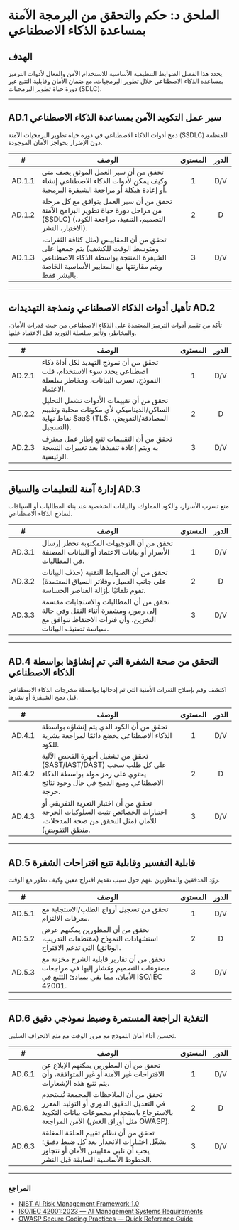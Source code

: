 # الملحق د: حكم والتحقق من البرمجة الآمنة بمساعدة الذكاء الاصطناعي

## الهدف

يحدد هذا الفصل الضوابط التنظيمية الأساسية للاستخدام الآمن والفعال لأدوات الترميز بمساعدة الذكاء الاصطناعي خلال تطوير البرمجيات، مع ضمان الأمان وقابلية التتبع عبر دورة حياة تطوير البرمجيات (SDLC).

---

## AD.1 سير عمل التكويد الآمن بمساعدة الذكاء الاصطناعي

دمج أدوات الذكاء الاصطناعي في دورة حياة تطوير البرمجيات الآمنة (SSDLC) للمنظمة دون الإضرار بحواجز الأمان الموجودة.

|   #    | الوصف                                                                                                                                                                   | المستوى | الدور |
| :----: | ----------------------------------------------------------------------------------------------------------------------------------------------------------------------- | :-----: | :---: |
| AD.1.1 | تحقق من أن سير العمل الموثق يصف متى وكيف يمكن لأدوات الذكاء الاصطناعي إنشاء أو إعادة هيكلة أو مراجعة الشيفرة البرمجية.                                                  |    1    |  D/V  |
| AD.1.2 | تحقق من أن سير العمل يتوافق مع كل مرحلة من مراحل دورة حياة تطوير البرامج الآمنة (SSDLC) (التصميم، التنفيذ، مراجعة الكود، الاختبار، النشر).                              |    2    |   D   |
| AD.1.3 | تحقق من أن المقاييس (مثل كثافة الثغرات، ومتوسط الوقت للكشف) يتم جمعها على الشيفرة المنتجة بواسطة الذكاء الاصطناعي ويتم مقارنتها مع المعايير الأساسية الخاصة بالبشر فقط. |    3    |  D/V  |

---

## تأهيل أدوات الذكاء الاصطناعي ونمذجة التهديدات AD.2

تأكد من تقييم أدوات الترميز المعتمدة على الذكاء الاصطناعي من حيث قدرات الأمان، والمخاطر، وتأثير سلسلة التوريد قبل الاعتماد عليها.

|   #    | الوصف                                                                                                                               | المستوى | الدور |
| :----: | ----------------------------------------------------------------------------------------------------------------------------------- | :-----: | :---: |
| AD.2.1 | تحقق من أن نموذج التهديد لكل أداة ذكاء اصطناعي يحدد سوء الاستخدام، قلب النموذج، تسرب البيانات، ومخاطر سلسلة الاعتماد.               |    1    |  D/V  |
| AD.2.2 | تحقق من أن تقييمات الأدوات تشمل التحليل الساكن/الديناميكي لأي مكونات محلية وتقييم نقاط نهاية SaaS (TLS، المصادقة/التفويض، التسجيل). |    2    |   D   |
| AD.2.3 | تحقق من أن التقييمات تتبع إطار عمل معترف به ويتم إعادة تنفيذها بعد تغييرات النسخة الرئيسية.                                         |    3    |  D/V  |

---

## إدارة آمنة للتعليمات والسياق AD.3

منع تسرب الأسرار، والكود المملوك، والبيانات الشخصية عند بناء المطالبات أو السياقات لنماذج الذكاء الاصطناعي.

|   #    | الوصف                                                                                                                                    | المستوى | الدور |
| :----: | ---------------------------------------------------------------------------------------------------------------------------------------- | :-----: | :---: |
| AD.3.1 | تحقق من أن التوجيهات المكتوبة تحظر إرسال الأسرار أو بيانات الاعتماد أو البيانات المصنفة في المطالبات.                                    |    1    |  D/V  |
| AD.3.2 | تحقق من أن الضوابط التقنية (حذف البيانات على جانب العميل، وفلاتر السياق المعتمدة) تقوم تلقائيًا بإزالة العناصر الحساسة.                  |    2    |   D   |
| AD.3.3 | تحقق من أن المطالبات والاستجابات مقسمة إلى رموز، ومشفرة أثناء النقل وفي حالة التخزين، وأن فترات الاحتفاظ تتوافق مع سياسة تصنيف البيانات. |    3    |  D/V  |

---

## AD.4 التحقق من صحة الشفرة التي تم إنشاؤها بواسطة الذكاء الاصطناعي

اكتشف وقم بإصلاح الثغرات الأمنية التي تم إدخالها بواسطة مخرجات الذكاء الاصطناعي قبل دمج الشيفرة أو نشرها.

|   #    | الوصف                                                                                                                                          | المستوى | الدور |
| :----: | ---------------------------------------------------------------------------------------------------------------------------------------------- | :-----: | :---: |
| AD.4.1 | تحقق من أن الكود الذي يتم إنشاؤه بواسطة الذكاء الاصطناعي يخضع دائمًا لمراجعة بشرية للكود.                                                      |    1    |  D/V  |
| AD.4.2 | تحقق من تشغيل أجهزة الفحص الآلية (SAST/IAST/DAST) على كل طلب سحب يحتوي على رمز مولد بواسطة الذكاء الاصطناعي ومنع الدمج في حال وجود نتائج حرجة. |    2    |   D   |
| AD.4.3 | تحقق من أن اختبار التعرية التفريقي أو اختبارات الخصائص تثبت السلوكيات الحرجة للأمان (مثل التحقق من صحة المدخلات، منطق التفويض).                |    3    |  D/V  |

---

## AD.5 قابلية التفسير وقابلية تتبع اقتراحات الشفرة

زوّد المدققين والمطورين بفهم حول سبب تقديم اقتراح معين وكيف تطور مع الوقت.

|   #    | الوصف                                                                                                                           | المستوى | الدور |
| :----: | ------------------------------------------------------------------------------------------------------------------------------- | :-----: | :---: |
| AD.5.1 | تحقق من تسجيل أزواج الطلب/الاستجابة مع معرفات الالتزام.                                                                         |    1    |  D/V  |
| AD.5.2 | تحقق من أن المطورين يمكنهم عرض استشهادات النموذج (مقتطفات التدريب، الوثائق) التي تدعم الاقتراح.                                 |    2    |   D   |
| AD.5.3 | تحقق من أن تقارير قابلية الشرح مخزنة مع مصنوعات التصميم ومُشار إليها في مراجعات الأمان، مما يفي بمبادئ التتبع في ISO/IEC 42001. |    3    |  D/V  |

---

## AD.6 التغذية الراجعة المستمرة وضبط نموذجي دقيق

تحسين أداء أمان النموذج مع مرور الوقت مع منع الانحراف السلبي.

|   #    | الوصف                                                                                                                                                             | المستوى | الدور |
| :----: | ----------------------------------------------------------------------------------------------------------------------------------------------------------------- | :-----: | :---: |
| AD.6.1 | تحقق من أن المطورين يمكنهم الإبلاغ عن الاقتراحات غير الآمنة أو غير المتوافقة، وأن يتم تتبع هذه الإشعارات.                                                         |    1    |  D/V  |
| AD.6.2 | تحقق من أن الملاحظات المجمعة تُستخدم في التعديل الدقيق الدوري أو التوليد المعزز بالاسترجاع باستخدام مجموعات بيانات التكويد الآمن المراجعة (مثل أوراق الغش OWASP). |    2    |   D   |
| AD.6.3 | تحقق من أن نظام تقييم الحلقة المغلقة يشغّل اختبارات الانحدار بعد كل ضبط دقيق؛ يجب أن تلبي مقاييس الأمان أو تتجاوز الخطوط الأساسية السابقة قبل النشر.              |    3    |  D/V  |

---

### المراجع

* [NIST AI Risk Management Framework 1.0](https://nvlpubs.nist.gov/nistpubs/ai/nist.ai.100-1.pdf)
* [ISO/IEC 42001:2023 — AI Management Systems Requirements](https://www.iso.org/standard/81230.html)
* [OWASP Secure Coding Practices — Quick Reference Guide](https://owasp.org/www-project-secure-coding-practices-quick-reference-guide/)

